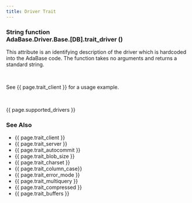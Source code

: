 ```yaml
---
title: Driver Trait
---
```


<div class="leftside">
<h3>String function<br/>
AdaBase.Driver.Base.[DB].trait_driver ()</h3>
<p>This attribute is an identifying description of the driver which is
hardcoded into the AdaBase code.  The function takes no arguments and
returns a standard string.</p>
<br/>
<p class="caption">See {{ page.trait_client }} for a usage example.</p>
<br/>
<p>{{ page.supported_drivers }}</p>
</div>
<div class="sidenav">
  <h3>See Also</h3>
  <ul>
    <li>{{ page.trait_client }}</li>
    <li>{{ page.trait_server }}</li>
    <li>{{ page.trait_autocommit }}</li>
    <li>{{ page.trait_blob_size }}</li>
    <li>{{ page.trait_charset }}</li>
    <li>{{ page.trait_column_case}}</li>
    <li>{{ page.trait_error_mode }}</li>
    <li>{{ page.trait_multiquery }}</li>
    <li>{{ page.trait_compressed }}</li>
    <li>{{ page.trait_buffers }}</li>
  </ul>
</div>
